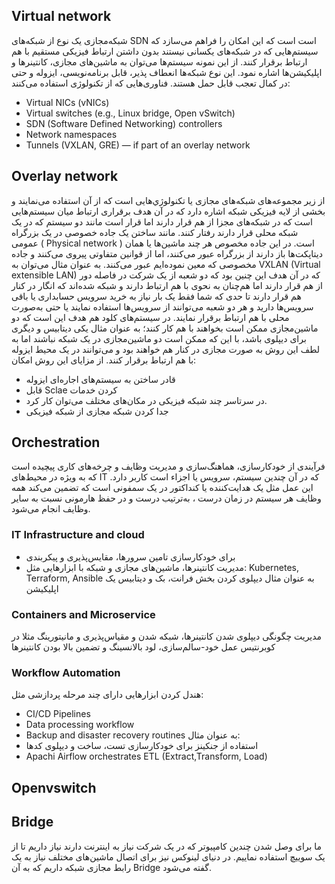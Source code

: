 ## Virtual network
شبکه‌مجازی یک نوع از شبکه‌های SDN است است که این امکان را فراهم می‌سازد که سیستم‌هایی که در شبکه‌های یکسانی نیستند بدون داشتن ارتباط فیزیکی مستقیم با هم ارتباط برقرار کنند. از این نمونه سیستم‌ها می‌توان به ماشین‌های مجازی، کانتینر‌ها و اپلیکیشن‌ها اشاره نمود. این نوع شبکه‌ها انعطاف پذیر، قابل برنامه‌نویسی، ایزوله و حتی در کمال تعجب قابل حمل هستند.
فناوری‌هایی که از تکنولوژی استفاده می‌کنند:
- Virtual NICs (vNICs)
- Virtual switches (e.g., Linux bridge, Open vSwitch)
- SDN (Software Defined Networking) controllers
- Network namespaces
- Tunnels (VXLAN, GRE) — if part of an overlay network
## Overlay network
از زیر مجموعه‌های شبکه‌های مجازی یا تکنولوژي‌هایی است که از آن استفاده می‌نمایند و  بخشی از لایه فیزیکی شبکه اشاره دارد که در آن هدف برقراری ارتباط میان سیستم‌هایی است که در شبکه‌های مجزا از هم قرار دارند اما قرار است مانند دو سیستم که در یک شبکه محلی قرار دارند رفتار کنند. مانند ساختن یک جاده خصوصی در یک بزرگراه عمومی ( Physical network ) است.
در این جاده مخصوص هر چند ماشین‌ها یا همان دیتاپکت‌ها باز دارند از بزرگراه عبور می‌کنند، اما از قوانین متفاوتی پیروی می‌کنند و جاده مخصوصی که معین نموده‌ایم عبور می‌کنند. 
به عنوان مثال می‌توان به VXLAN (Virtual extensible LAN) که در آن هدف این چنین بود که دو شعبه از یک شرکت در فاصله دور از هم قرار دارند اما هم‌چنان به نحوی با هم ارتباط دارند و شبکه شده‌اند که انگار در کنار هم قرار دارند تا حدی که شما فقط یک بار نیاز به خرید سرویس حسابداری یا باقی سرویس‌ها دارید و هر دو شعبه می‌توانند از سرویس‌ها استفاده نمایند یا حتی به‌صورت محلی با هم ارتباط برقرار نمایند.
در سیستم‌های کلود هم هدف این است که دو ماشین‌مجازی ممکن است بخواهند با هم کار کنند؛ به عنوان مثال یکی دیتابیس و دیگری برای دیپلوی باشد، با این که ممکن است دو ماشین‌مجازی در یک شبکه نباشند اما به لطف این روش به صورت مجازی در کنار هم خواهند بود و می‌توانند در یک محیط ایزوله با هم ارتباط برقرار کنند.
از مزایای این روش امکان:
- قادر ساختن به سیستم‌های اجاره‌ای ایزوله
- قابل Sclae کردن خدمات
- در سرتاسر چند شبکه فیزیکی در مکان‌های مختلف می‌توان کار کرد.
- جدا کردن شبکه مجازی از شبکه فیزیکی

## Orchestration
فرآیندی از خودکارسازی، هماهنگ‌سازی و مدیریت وظایف و چرخه‌های کاری پیچیده است که به ویژه در محیط‌های IT که در آن چندین سیستم، سرویس یا اجزاء است کاربر دارد.
این عمل مثل یک هدایت‌کننده یا کنداکتور در یک سمفونی است که تضمین می‌کند همه وظایف هر سیستم در زمان درست ، به‌ترتیب درست و در حفظ هارمونی نسبت به سایر وظایف انجام می‌شود.
### IT Infrastructure and cloud
- برای خودکارسازی تامین سرور‌ها، مقایس‌پذیری و پیکربندی
- مدیریت کانتینر‌ها، ماشین‌های مجازی و شبکه
با ابزار‌هایی مثل:
Kubernetes, Terraform, Ansible
به عنوان مثال دیپلوی کردن بخش فرانت، بک و دیتابیس یک اپلیکیشن
### Containers and Microservice
مدیریت چگونگی دیپلوی شدن کانتینرها، شبکه شدن و مقیاس‌پذیری و مانیتورینگ
مثلا در کوبرنتیس عمل خود-سالم‌سازی، لود بالانسینگ و تضمین بالا بودن کانتینرها
### Workflow Automation
هندل کردن ابزار‌هایی دارای چند مرحله پردازشی مثل:
- CI/CD Pipelines
- Data processing workflow
- Backup and disaster recovery routines
به عنوان مثال:
- استفاده از جنکینز برای خودکارسازی تست، ساخت و دیپلوی کدها
- Apachi Airflow orchestrates ETL (Extract,Transform, Load)

## Openvswitch

## Bridge
ما برای وصل شدن چندین کامپیوتر که در یک شرکت نیاز به اینترنت دارند نیاز داریم تا از یک سوییچ استفاده نماییم. در دنیای لینوکس نیز برای اتصال ماشین‌های مختلف نیاز به یک رابط مجازی شبکه داریم که به آن Bridge گفته می‌شود.
